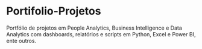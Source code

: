 # Portifolio-Projetos
Portfólio de projetos em People Analytics, Business Intelligence e Data Analytics com dashboards, relatórios e scripts em Python, Excel e Power BI, ente outros.
